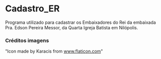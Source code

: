 # Cadastro_ER
 Programa utilizado para cadastrar os Embaixadores do Rei da embaixada Pra. Edson Pereira Messor, da Quarta Igreja Batista em Nilópolis.


### Créditos imagens

"Icon made by Karacis from www.flaticon.com"